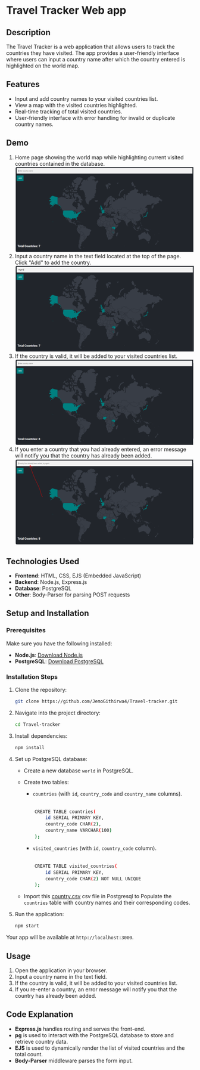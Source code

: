 # Travel Tracker Web app

## Description
The Travel Tracker is a web application that allows users to track the countries they have visited. The app provides a user-friendly interface where users can input a country name after which the country entered is highlighted on the world map.

## Features
- Input and add country names to your visited countries list.
- View a map with the visited countries highlighted.
- Real-time tracking of total visited countries.
- User-friendly interface with error handling for invalid or duplicate country names.

## Demo

1. Home page showing the world map while highlighting current visited countries contained in the database.
![Home Page Screenshot](public/images/home.PNG)
2. Input a country name in the text field located at the top of the page. Click "Add" to add the country.
![Country Input Screenshot](public/images/enter.PNG)
3. If the country is valid, it will be added to your visited countries list.
![Country added highlighted on the map Screenshot](public/images/country.PNG)
4. If you enter a country that you had already entered, an error message will notify you that the country has already been added.
![Country added highlighted on the map Screenshot](public/images/error.PNG)

## Technologies Used
- **Frontend**: HTML, CSS, EJS (Embedded JavaScript)
- **Backend**: Node.js, Express.js
- **Database**: PostgreSQL
- **Other**: Body-Parser for parsing POST requests

## Setup and Installation

### Prerequisites
Make sure you have the following installed:
- **Node.js**: [Download Node.js](https://nodejs.org/)
- **PostgreSQL**: [Download PostgreSQL](https://www.postgresql.org/download/)

### Installation Steps

1. Clone the repository:

    ```bash
    git clone https://github.com/JemoGithirwa4/Travel-tracker.git
    ```

2. Navigate into the project directory:

    ```bash
    cd Travel-tracker
    ```

3. Install dependencies:

    ```bash
    npm install
    ```

4. Set up PostgreSQL database:
    - Create a new database `world` in PostgreSQL.
    - Create two tables:
        - `countries` (with `id`, `country_code` and `country_name` columns).
        ```bash

            CREATE TABLE countries(
                id SERIAL PRIMARY KEY,
                country_code CHAR(2),
                country_name VARCHAR(100)
            );
        ```

        - `visited_countries` (with `id`, `country_code` column).
        ```bash

            CREATE TABLE visited_countries(
                id SERIAL PRIMARY KEY,
                country_code CHAR(2) NOT NULL UNIQUE
            );
        ```
    - Import this [country.csv](https://drive.google.com/file/d/1VLdZ0OFXR-geArMFrdoOZsreUgCOunjQ/view?usp=sharing)  csv file in Postgresql to Populate the `countries` table with country names and their corresponding codes.

5. Run the application:

    ```bash
    npm start
    ```

Your app will be available at `http://localhost:3000`.

## Usage

1. Open the application in your browser.
2. Input a country name in the text field.
3. If the country is valid, it will be added to your visited countries list.
4. If you re-enter a country, an error message will notify you that the country has already been added.

## Code Explanation

- **Express.js** handles routing and serves the front-end.
- **pg** is used to interact with the PostgreSQL database to store and retrieve country data.
- **EJS** is used to dynamically render the list of visited countries and the total count.
- **Body-Parser** middleware parses the form input.